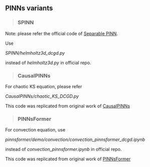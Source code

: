 ## PINNs variants
 
>### SPINN
Note: please refer the official code of [Separable PINN](https://github.com/stnamjef/SPINN.git).

Use

*SPINN/helmholtz3d_dcgd.py*

instead of *helmholtz3d.py* in official repo.

>### CausalPINNs
For chaotic KS equation, please refer 

*CausalPINNs/chaotic_KS_DCGD.py*

This code was replicated from original work of [CausalPINNs](https://github.com/PredictiveIntelligenceLab/CausalPINNs) 

>### PINNsFormer
For convection equation, use

*pinnsformer/demo/convection/convection_pinnsformer_dcgd.ipynb*

instead of *convection_pinnsformer.ipynb* in official repo.

This code was replicated from original work of [PINNsFormer](https://github.com/AdityaLab/pinnsformer)
